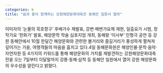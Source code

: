 ```yaml
---
categories: b
title: "쉼과 흥이 함께하는 강원해양문화대축전 동해안 일원서 열려"
---
```

이미자의 ‘눈물의 묵호항구’ 후배가수 재발표, 강변·해변가요제 재현, 일출요가 시범, 창작가요 ‘헌화가’ 발표, 해양문학 학술 심포지엄 개최, 동해왕 ‘이사부’ 인형극 공연 등 강원 동해안에서 10월 한달간 해양문화와 관련한 볼거리와 즐길거리가 풍성하게 펼쳐져 깊어가는 가을, 여행객들의 마음을 훔치고 있다.4일 동해문화원은 해양인물·문학·음악·자연자원 등 4가지의 키워드를 통해 해양문화의 가치를 재발견하는 강원해양문화대축전을 오는 7일부터 이달말까지 강릉·동해·삼척 등 동해안 일원에서 열어 강원 해양문화의 우수성을 알린다고 밝혔다.